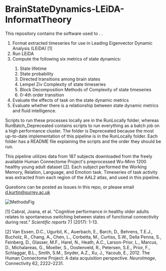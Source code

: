 # BrainStateDynamics-LEiDA-InformatTheory

This repository contains the software used to . . 
<ol>
<li> Format extracted timeseries for use in Leading Eigenvector Dynamic Analysis (LEiDA) [1] </li>
<li> Run LEiDA </li> 
<li> Compute the following six metrics of state dynamics: </li> 
  <ol>
  <li> State lifetime </li>
  <li> State probability </li>
  <li> Directed transitions among brain states </li>
  <li> Lempel Ziv Complexity of state timeseries </li>
  <li> Block Decomposition Methods of Complexity of state timeseries </li>
  <li> 0-4th order transition </li>
  </ol>
<li> Evaluate the effects of task on the state dynamic metrics </li> 
<li> Evaluate whether there is a relationship between state dynamic metrics and fluid intelligence. </li> 
</ol>

Scripts to run these processes locally are in the RunLocally folder, whereas RunBatch_Depreceated contains scripts to run everything as a batch job on a high performance cluster. The folder is Depreceated because the most up-to-date implementation of this pipeline is in the RunLocally folder. Each folder has a README file explaining the scripts and the order they should be run. 

This pipeline utilizes data from 187 subjects downloaded from the freely available Human Connectome Project's preprocessed Wu-Minn 1200 healthy young adult dataset [2]. Each subject performed the Working Memory, Relation, Language, and Emotion task. Timeseries of task activity was extracted from each region of the AAL2 atlas, and used in this pipeline. 

Questions can be posted as Issues in this repo, or please email d.kurtin@surrey.ac.uk

![MethodsFig](https://user-images.githubusercontent.com/45391054/189905410-a0fc1745-2b74-47ec-aa72-f733cde28df4.png)


[1] Cabral, Joana, et al. "Cognitive performance in healthy older adults relates to spontaneous switching between states of functional connectivity during rest." _Scientific reports_ 7.1 (2017): 1-13.

[2] Van Essen, D.C., Ugurbil, K., Auerbach, E., Barch, D., Behrens, T.E.J., Bucholz, R., Chang, A., Chen, L., Corbetta, M., Curtiss, S.W., Della Penna, S., Feinberg, D., Glasser, M.F., Harel, N., Heath, A.C., Larson-Prior, L., Marcus, D., Michalareas, G., Moeller, S., Oostenveld, R., Petersen, S.E., Prior, F., Schlaggar, B.L., Smith, S.M., Snyder, A.Z., Xu, J., Yacoub, E., 2012. The Human Connectome Project: A data acquisition perspective. _NeuroImage_, Connectivity 62, 2222–2231. 
